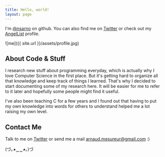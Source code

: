 ```yaml
---
title: Hello, world!
layout: page
---
```


I'm [@nsarno](https://github.com/nsarno) on github. You can also find me on [Twitter](https://twitter.com/nsarnaud) or check out my [AngelList](https://angel.co/nsarno) profile.

![me]({{ site.url }}/assets/profile.jpg)

## About Code & Stuff

I research new stuff about programming everyday, which is actually why I love Computer Science in the first place. But it's getting hard to organize all that knowledge and keep track of things I learned. That's why I decided to start documenting some of my research here. It will be easier for me to refer to it later and hopefully some people might find it useful.

I've also been teaching C for a few years and I found out that having to put my own knowledge into words for others to understand helped me a lot raising my own level.

## Contact Me

Talk to me on [Twitter](https://twitter.com/nsarnaud) or send me a mail [arnaud.mesureur@gmail.com](mailto:arnaud.mesureur@gmail.com) :)


(づ｡◕‿‿◕｡)づ 
